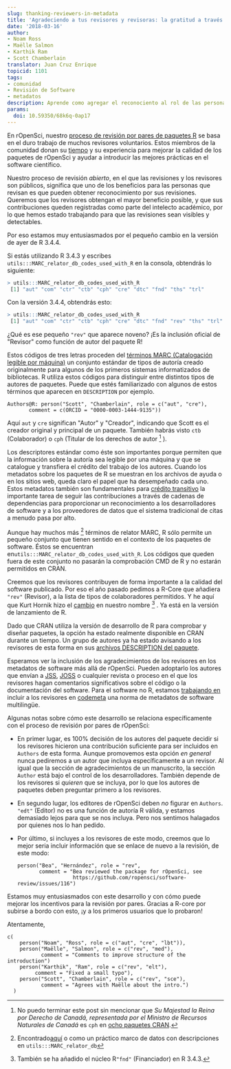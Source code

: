 ```yaml
---
slug: thanking-reviewers-in-metadata
title: 'Agradeciendo a tus revisores y revisoras: la gratitud a través de los metadatos semánticos'
date: '2018-03-16'
author:
- Noam Ross
- Maëlle Salmon
- Karthik Ram
- Scott Chamberlain
translator: Juan Cruz Enrique 
topicid: 1101
tags:
- comunidad
- Revisión de Software
- metadatos
description: Aprende como agregar el reconociento al rol de las personas que revisan tu paquete al archivo DESCRIPTION.
params:
  doi: 10.59350/68k6q-0ap17
---
```


En rOpenSci, nuestro [proceso de revisión por pares de paquetes R](/blog/2017/09/01/nf-softwarereview/) se basa en el duro trabajo de muchos revisores voluntarios. Estos miembros de la comunidad donan su [tiempo](/blog/2016/03/28/software-review/#review-takes-a-lot-of-time) y su experiencia para mejorar la calidad de los paquetes de rOpenSci y ayudar a introducir las mejores prácticas en el software científico.

Nuestro proceso de revisión *abierto*, en el que las revisiones y los revisores son públicos, significa que uno de los beneficios para las personas que revisan es que pueden obtener reconocimiento por sus revisiones. Queremos que los revisores obtengan el mayor beneficio posible, y que sus contribuciones queden registradas como parte del intelecto académico, por lo que hemos estado trabajando para que las revisiones sean visibles y detectables.

Por eso estamos muy entusiasmados por el pequeño cambio en la versión de ayer de R 3.4.4.

Si estás utilizando R 3.4.3 y escribes `utils:::MARC_relator_db_codes_used_with_R` en la consola, obtendrás lo siguiente:

```r
> utils:::MARC_relator_db_codes_used_with_R
 [1] "aut" "com" "ctr" "ctb" "cph" "cre" "dtc" "fnd" "ths" "trl"
```

Con la versión 3.4.4, obtendrás esto:

```r
> utils:::MARC_relator_db_codes_used_with_R
 [1] "aut" "com" "ctr" "ctb" "cph" "cre" "dtc" "fnd" "rev" "ths" "trl"
```

¿Qué es ese pequeño `"rev"` que aparece noveno? ¡Es la inclusión oficial de "Revisor" como función de autor del paquete R!

Estos códigos de tres letras proceden del [términos MARC (Catalogación legible por máquina)](https://en.wikipedia.org/wiki/MARC_standards) un conjunto estándar de tipos de autoría creado originalmente para algunos de los primeros sistemas informatizados de bibliotecas. R utiliza estos códigos para distinguir entre distintos tipos de autores de paquetes. Puede que estés familiarizado con algunos de estos términos que aparecen en `DESCRIPTION` por ejemplo.

```
Authors@R: person("Scott", "Chamberlain", role = c("aut", "cre"), 
       comment = c(ORCID = "0000-0003-1444-9135"))
```

Aquí `aut` y `cre` significan "Autor" y "Creador", indicando que Scott es el creador original y principal de un paquete. También habrás visto `ctb` (Colaborador) o `cph` (Titular de los derechos de autor [^1] ).

[^1]: No puedo terminar este post sin mencionar que *Su Majestad la Reina por Derecho de Canadá, representada por el Ministro de Recursos Naturales de Canadá* es `cph` en [ocho paquetes CRAN](https://github.com/search?utf8=%E2%9C%93&q=org%3Acran+Her+Majesty+the+Queen+in+Right+of+Canada%2C+as+represented+by+the+Minister+of+Natural+Resources+Canada+filename%3ADESCRIPTION&type=Code).

Los descriptores estándar como éste son importantes porque permiten que la información sobre la autoría sea legible por una máquina y que se catalogue y transfiera el crédito del trabajo de los autores. Cuando los metadatos sobre los paquetes de R se muestran en los archivos de ayuda o en los sitios web, queda claro el papel que ha desempeñado cada uno. Estos metadatos también son fundamentales para [crédito transitivo](https://openresearchsoftware.metajnl.com/articles/10.5334/jors.be/) la importante tarea de seguir las contribuciones a través de cadenas de dependencias para proporcionar un reconocimiento a los desarrolladores de software y a los proveedores de datos que el sistema tradicional de citas a menudo pasa por alto.

Aunque hay muchos más [^2] términos de relator MARC, R sólo permite un pequeño conjunto que tienen sentido en el contexto de los paquetes de software. Éstos se encuentran en`utils:::MARC_relator_db_codes_used_with_R`. Los códigos que queden fuera de este conjunto no pasarán la comprobación CMD de R y no estarán permitidos en CRAN.

[^2]: Encontrado[aquí](https://www.loc.gov/marc/relators/relaterm.html) o como un práctico marco de datos con descripciones en `utils:::MARC_relator_db`

Creemos que los revisores contribuyen de forma importante a la calidad del software publicado. Por eso el año pasado pedimos a R-Core que añadiera `"rev"` (Revisor), a la lista de tipos de colaboradores permitidos. Y he aquí que Kurt Hornik hizo el [cambio](https://github.com/wch/r-source/blame/cb9b0506cced030613e06fb92799a1d1807bc257/src/library/utils/R/sysdata.R#L37) en nuestro nombre [^3] . Ya está en la versión de lanzamiento de R.

[^3]: También se ha añadido el núcleo R`"fnd"` (Financiador) en R 3.4.3.

Dado que CRAN utiliza la versión de desarrollo de R para comprobar y diseñar paquetes, la opción ha estado realmente disponible en CRAN durante un tiempo. Un grupo de autores ya ha estado avisando a los revisores de esta forma en sus [archivos DESCRIPTION del paquete](https://github.com/search?utf8=%E2%9C%93&q=user%3Acran+filename%3ADESCRIPTION+person+role+rev+ropensci&type=Code).

Esperamos ver la inclusión de los agradecimientos de los revisores en los metadatos de software más allá de rOpenSci. Pueden adoptarlo los autores que envían a [JSS](https://www.jstatsoft.org/), [JOSS](https://joss.theoj.org/) o cualquier revista o proceso en el que los revisores hagan comentarios significativos sobre el código o la documentación del software.  Para el software no R, estamos [trabajando en](https://github.com/codemeta/codemeta/issues/177) incluir a los revisores en [codemeta](https://codemeta.github.io/) una norma de metadatos de software multilingüe.

Algunas notas sobre cómo este desarrollo se relaciona específicamente con el proceso de revisión por pares de rOpenSci:

- En primer lugar, es 100% decisión de los autores del paquete decidir si los revisores hicieron una contribución suficiente para ser incluidos en `Authors` de esta forma. Aunque promovemos esta opción *en general* nunca pediremos a un autor que incluya específicamente a un revisor. Al igual que la sección de agradecimientos de un manuscrito, la sección `Author` está bajo el control de los desarrolladores. También depende de los revisores si *quieren* que se incluya, por lo que los autores de paquetes deben preguntar primero a los revisores.

- En segundo lugar, los editores de rOpenSci deben *no* figurar en `Authors`. `"edt"` (Editor) no es una función de autoría R válida, y estamos demasiado lejos para que se nos incluya. Pero nos sentimos halagados por quienes nos lo han pedido.

- Por último, si incluyes a los revisores de este modo, creemos que lo mejor seria incluir información que se enlace de nuevo a la revisión, de este modo:
  
  ```
  person("Bea", "Hernández", role = "rev",
         comment = "Bea reviewed the package for rOpenSci, see 
                    https://github.com/ropensci/software-review/issues/116")
  ```

Estamos muy entusiasmados con este desarrollo y con cómo puede mejorar los incentivos para la revisión por pares. Gracias a R-core por subirse a bordo con esto, ¡y a los primeros usuarios que lo probaron!

Atentamente,

```
c(
    person("Noam", "Ross", role = c("aut", "cre", "lbt")),
    person("Maëlle", "Salmon", role = c("rev", "med"),
           comment = "Comments to improve structure of the introduction")
    person("Karthik", "Ram", role = c("rev", "elt"),
         comment = "Fixed a small typo"),
    person("Scott", "Chamberlain", role = c("rev", "sce"),
           comment = "Agrees with Maëlle about the intro.")
  )
```




